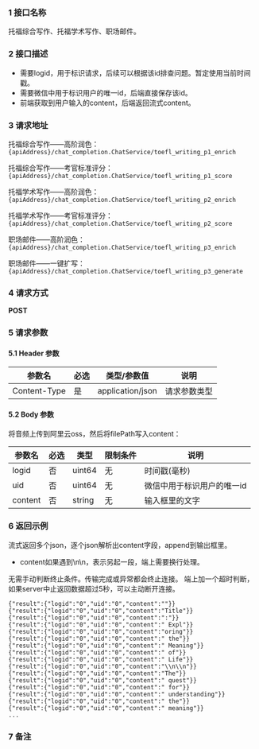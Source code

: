 ### 1 接口名称

托福综合写作、托福学术写作、职场邮件。

### 2 接口描述

- 需要logid，用于标识请求，后续可以根据该id排查问题。暂定使用当前时间戳。
- 需要微信中用于标识用户的唯一id，后端直接保存该id。
- 前端获取到用户输入的content，后端返回流式content。

### 3 请求地址

托福综合写作——高阶润色：
`{apiAddress}/chat_completion.ChatService/toefl_writing_p1_enrich`

托福综合写作——考官标准评分：
`{apiAddress}/chat_completion.ChatService/toefl_writing_p1_score`

托福学术写作——高阶润色：
`{apiAddress}/chat_completion.ChatService/toefl_writing_p2_enrich`

托福学术写作——考官标准评分：
`{apiAddress}/chat_completion.ChatService/toefl_writing_p2_score`

职场邮件——高阶润色：
`{apiAddress}/chat_completion.ChatService/toefl_writing_p3_enrich`

职场邮件——一键扩写：
`{apiAddress}/chat_completion.ChatService/toefl_writing_p3_generate`

### 4 请求方式

**POST**

### 5 请求参数

#### 5.1 Header 参数

| 参数名       | 必选 | 类型/参数值      | 说明         |
| ------------ | ---- | ---------------- | ------------ |
| Content-Type | 是   | application/json | 请求参数类型 |

#### 5.2 Body 参数

将音频上传到阿里云oss，然后将filePath写入content：

| 参数名   | 必选 | 类型   | 限制条件        | 说明     |
| ------- | --- | ------ | ----------- | -------- |
| logid   | 否   | uint64 | 无 | 时间戳(毫秒) |
| uid     | 否   | uint64 | 无 | 微信中用于标识用户的唯一id   |
| content | 否   | string | 无 | 输入框里的文字   |

### 6 返回示例

流式返回多个json，逐个json解析出content字段，append到输出框里。
* content如果遇到\n\n，表示另起一段，端上需要换行处理。

无需手动判断终止条件。传输完成或异常都会终止连接。
端上加一个超时判断，如果server中止返回数据超过5秒，可以主动断开连接。

```
{"result":{"logid":"0","uid":"0","content":""}}
{"result":{"logid":"0","uid":"0","content":"Title"}}
{"result":{"logid":"0","uid":"0","content":":"}}
{"result":{"logid":"0","uid":"0","content":" Expl"}}
{"result":{"logid":"0","uid":"0","content":"oring"}}
{"result":{"logid":"0","uid":"0","content":" the"}}
{"result":{"logid":"0","uid":"0","content":" Meaning"}}
{"result":{"logid":"0","uid":"0","content":" of"}}
{"result":{"logid":"0","uid":"0","content":" Life"}}
{"result":{"logid":"0","uid":"0","content":"\\n\\n"}}
{"result":{"logid":"0","uid":"0","content":"The"}}
{"result":{"logid":"0","uid":"0","content":" quest"}}
{"result":{"logid":"0","uid":"0","content":" for"}}
{"result":{"logid":"0","uid":"0","content":" understanding"}}
{"result":{"logid":"0","uid":"0","content":" the"}}
{"result":{"logid":"0","uid":"0","content":" meaning"}}
...
```

### 7 备注
